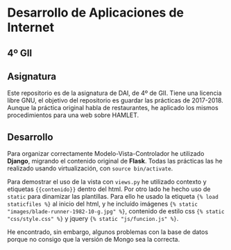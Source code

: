 # Desarrollo de Aplicaciones de Internet
## 4º GII

## Asignatura

Este repositorio es de la asignatura de DAI, de 4º de GII. Tiene una licencia libre GNU, el objetivo del repositorio es guardar las prácticas de 2017-2018. Aunque la práctica original habla de restaurantes, he aplicado los mismos procedimientos para una web sobre HAMLET.

## Desarrollo

Para organizar correctamente Modelo-Vista-Controlador he utilizado **Django**, migrando el contenido original de **Flask**. Todas las prácticas las he realizado usando virtualización, con `source bin/activate`.

Para demostrar el uso de la vista con `views.py` he utilizado contexto y etiquetas `{{contenido}}` dentro del html. Por otro lado he hecho uso de `static` para dinamizar las plantillas. Para ello he usado la etiqueta `{% load staticfiles %}` al inicio del html, y he incluído imágenes `{% static "images/blade-runner-1982-10-g.jpg" %}`, contenido de estilo css `{% static "css/style.css" %}` y jquery `{% static "js/funcion.js" %}`.

He encontrado, sin embargo, algunos problemas con la base de datos porque no consigo que la versión de Mongo sea la correcta.
